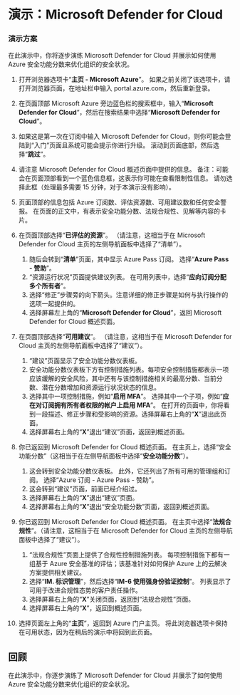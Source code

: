 ﻿---
Demo:
    title: 'Microsoft Defender for Cloud'
    module: '模块 3 第 2 课：描述 Microsoft 安全解决方案的功能：描述 Azure 安全管理功能'
---

# 演示：Microsoft Defender for Cloud

### 演示方案

在此演示中，你将逐步演练 Microsoft Defender for Cloud 并展示如何使用 Azure 安全功能分数来优化组织的安全状况。

1. 打开浏览器选项卡“**主页 - Microsoft Azure**”。  如果之前关闭了该选项卡，请打开浏览器页面，在地址栏中输入 portal.azure.com，然后重新登录。

1. 在页面顶部 Microsoft Azure 旁边蓝色栏的搜索框中，输入“**Microsoft Defender for Cloud**”，然后在搜索结果中选择“**Microsoft Defender for Cloud**”。

1. 如果这是第一次在订阅中输入 Microsoft Defender for Cloud，则你可能会登陆到“入门”页面且系统可能会提示你进行升级。  滚动到页面底部，然后选择“**跳过**”。

1. 请注意 Microsoft Defender for Cloud 概述页面中提供的信息。  备注：可能会在页面顶部看到一个蓝色信息框，这表示你可能在查看限制性信息。  请勿选择此框（处理最多需要 15 分钟，对于本演示没有影响）。

1. 页面顶部的信息包括 Azure 订阅数、评估资源数、可用建议数和任何安全警报。  在页面的正文中，有表示安全功能分数、法规合规性、见解等内容的卡片。  

1. 在页面顶部选择“**已评估的资源**”。  （请注意，这相当于在 Microsoft Defender for Cloud 主页的左侧导航面板中选择了“清单”）。
    1. 随后会转到“**清单**”页面，其中显示 Azure Pass 订阅。  选择“**Azure Pass - 赞助**”。
    1. “资源运行状况”页面提供建议列表。  在可用列表中，选择“**应向订阅分配多个所有者**”。
    1. 选择“修正”步骤旁的向下箭头。注意详细的修正步骤是如何与执行操作的选项一起提供的。  
    1. 选择屏幕左上角的“**Microsoft Defender for Cloud**”，返回 Microsoft Defender for Cloud 概述页面。

1. 在页面顶部选择“**可用建议**”。  （请注意，这相当于在 Microsoft Defender for Cloud 主页的左侧导航面板中选择了“建议”）。
    1. “建议”页面显示了安全功能分数仪表板。
    1. 安全功能分数仪表板下方有控制措施列表。每项安全控制措施都表示一项应该缓解的安全风险，其中还有与该控制措施相关的最高分数、当前分数、潜在分数增加和资源运行状况状态的信息。  
    1. 选择其中一项控制措施，例如“**启用 MFA**”。  选择其中一个子项，例如“**应在对订阅拥有所有者权限的帐户上启用 MFA**”。  在打开的页面中，你将看到一段描述、修正步骤和受影响的资源。选择屏幕右上角的“**X**”退出此页面。
    1. 选择屏幕右上角的“**X**”退出“建议”页面，返回到概述页面。

1. 你已返回到 Microsoft Defender for Cloud 概述页面。  在主页上，选择“安全功能分数”（这相当于在左侧导航面板中选择“**安全功能分数**”）。
    1. 这会转到安全功能分数仪表板。  此外，它还列出了所有可用的管理组和订阅。  选择“Azure 订阅 - Azure Pass - 赞助”。
    1. 这会转到“建议”页面，前面已经介绍过。
    1. 选择屏幕右上角的“**X**”退出“建议”页面。
    1. 选择屏幕右上角的“**X**”退出“安全功能分数”页面，返回到概述页面。

1. 你已返回到 Microsoft Defender for Cloud 概述页面。  在主页中选择“**法规合规性**”。（请注意，这相当于在 Microsoft Defender for Cloud 主页的左侧导航面板中选择了“建议”）。
    1. “法规合规性”页面上提供了合规性控制措施列表。  每项控制措施下都有一组基于 Azure 安全基准的评估；该基准针对如何保护 Azure 上的云解决方案提供相关建议。
    1. 选择“**IM. 标识管理**”，然后选择“**IM-6 使用强身份验证控制**”。  列表显示了可用于改进合规性态势的客户责任操作。
    1. 选择屏幕右上角的“**X**”关闭页面，返回到“法规合规性”页面。
    1. 选择屏幕右上角的“**X**”，返回到概述页面。

1. 选择页面左上角的“**主页**”，返回到 Azure 门户主页。  将此浏览器选项卡保持在可用状态，因为在稍后的演示中将回到此页面。

## 回顾

在此演示中，你逐步演练了 Microsoft Defender for Cloud 并展示了如何使用 Azure 安全功能分数来优化组织的安全状况。

